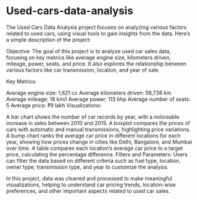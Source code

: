 # Used-cars-data-analysis

The Used Cars Data Analysis project focuses on analyzing various factors related to used cars, using visual tools to gain insights from the data. Here’s a simple description of the project:

Objective: The goal of this project is to analyze used car sales data, focusing on key metrics like average engine size, kilometers driven, mileage, power, seats, and price. It also explores the relationship between various factors like car transmission, location, and year of sale.

Key Metrics:

Average engine size: 1,621 cc
Average kilometers driven: 58,738 km
Average mileage: 18 km/l
Average power: 113 bhp
Average number of seats: 5
Average price: ₹9 lakh
Visualizations:

A bar chart shows the number of car records by year, with a noticeable increase in sales between 2010 and 2015.
A boxplot compares the prices of cars with automatic and manual transmissions, highlighting price variations.
A bump chart ranks the average car price in different locations for each year, showing how prices change in cities like Delhi, Bangalore, and Mumbai over time.
A table compares each location’s average car price to a target price, calculating the percentage difference.
Filters and Parameters: Users can filter the data based on different criteria such as fuel type, location, owner type, transmission type, and year to customize the analysis.

In this project, data was cleaned and processed to make meaningful visualizations, helping to understand car pricing trends, location-wise preferences, and other important aspects related to used car sales.
